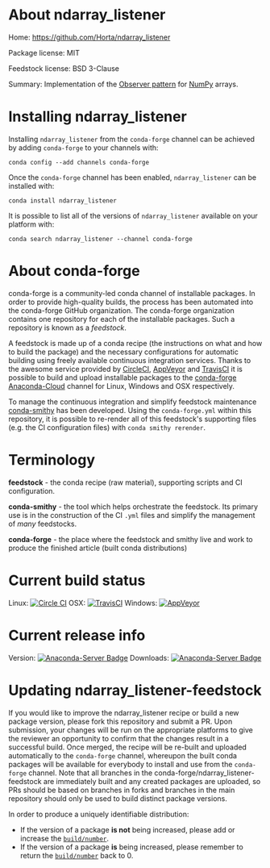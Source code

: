 About ndarray_listener
======================

Home: https://github.com/Horta/ndarray_listener

Package license: MIT

Feedstock license: BSD 3-Clause

Summary: Implementation of the [Observer pattern](https://en.wikipedia.org/wiki/Observer_pattern)
for [NumPy](http://www.numpy.org) arrays.


Installing ndarray_listener
===========================

Installing `ndarray_listener` from the `conda-forge` channel can be achieved by adding `conda-forge` to your channels with:

```
conda config --add channels conda-forge
```

Once the `conda-forge` channel has been enabled, `ndarray_listener` can be installed with:

```
conda install ndarray_listener
```

It is possible to list all of the versions of `ndarray_listener` available on your platform with:

```
conda search ndarray_listener --channel conda-forge
```



About conda-forge
=================

conda-forge is a community-led conda channel of installable packages.
In order to provide high-quality builds, the process has been automated into the
conda-forge GitHub organization. The conda-forge organization contains one repository
for each of the installable packages. Such a repository is known as a *feedstock*.

A feedstock is made up of a conda recipe (the instructions on what and how to build
the package) and the necessary configurations for automatic building using freely
available continuous integration services. Thanks to the awesome service provided by
[CircleCI](https://circleci.com/), [AppVeyor](http://www.appveyor.com/)
and [TravisCI](https://travis-ci.org/) it is possible to build and upload installable
packages to the [conda-forge](https://anaconda.org/conda-forge)
[Anaconda-Cloud](http://docs.anaconda.org/) channel for Linux, Windows and OSX respectively.

To manage the continuous integration and simplify feedstock maintenance
[conda-smithy](http://github.com/conda-forge/conda-smithy) has been developed.
Using the ``conda-forge.yml`` within this repository, it is possible to re-render all of
this feedstock's supporting files (e.g. the CI configuration files) with ``conda smithy rerender``.


Terminology
===========

**feedstock** - the conda recipe (raw material), supporting scripts and CI configuration.

**conda-smithy** - the tool which helps orchestrate the feedstock.
                   Its primary use is in the construction of the CI ``.yml`` files
                   and simplify the management of *many* feedstocks.

**conda-forge** - the place where the feedstock and smithy live and work to
                  produce the finished article (built conda distributions)

Current build status
====================

Linux: [![Circle CI](https://circleci.com/gh/conda-forge/ndarray_listener-feedstock.svg?style=shield)](https://circleci.com/gh/conda-forge/ndarray_listener-feedstock)
OSX: [![TravisCI](https://travis-ci.org/conda-forge/ndarray_listener-feedstock.svg?branch=master)](https://travis-ci.org/conda-forge/ndarray_listener-feedstock)
Windows: [![AppVeyor](https://ci.appveyor.com/api/projects/status/github/conda-forge/ndarray_listener-feedstock?svg=True)](https://ci.appveyor.com/project/conda-forge/ndarray-listener-feedstock/branch/master)

Current release info
====================
Version: [![Anaconda-Server Badge](https://anaconda.org/conda-forge/ndarray_listener/badges/version.svg)](https://anaconda.org/conda-forge/ndarray_listener)
Downloads: [![Anaconda-Server Badge](https://anaconda.org/conda-forge/ndarray_listener/badges/downloads.svg)](https://anaconda.org/conda-forge/ndarray_listener)


Updating ndarray_listener-feedstock
===================================

If you would like to improve the ndarray_listener recipe or build a new
package version, please fork this repository and submit a PR. Upon submission,
your changes will be run on the appropriate platforms to give the reviewer an
opportunity to confirm that the changes result in a successful build. Once
merged, the recipe will be re-built and uploaded automatically to the
`conda-forge` channel, whereupon the built conda packages will be available for
everybody to install and use from the `conda-forge` channel.
Note that all branches in the conda-forge/ndarray_listener-feedstock are
immediately built and any created packages are uploaded, so PRs should be based
on branches in forks and branches in the main repository should only be used to
build distinct package versions.

In order to produce a uniquely identifiable distribution:
 * If the version of a package **is not** being increased, please add or increase
   the [``build/number``](http://conda.pydata.org/docs/building/meta-yaml.html#build-number-and-string).
 * If the version of a package **is** being increased, please remember to return
   the [``build/number``](http://conda.pydata.org/docs/building/meta-yaml.html#build-number-and-string)
   back to 0.
